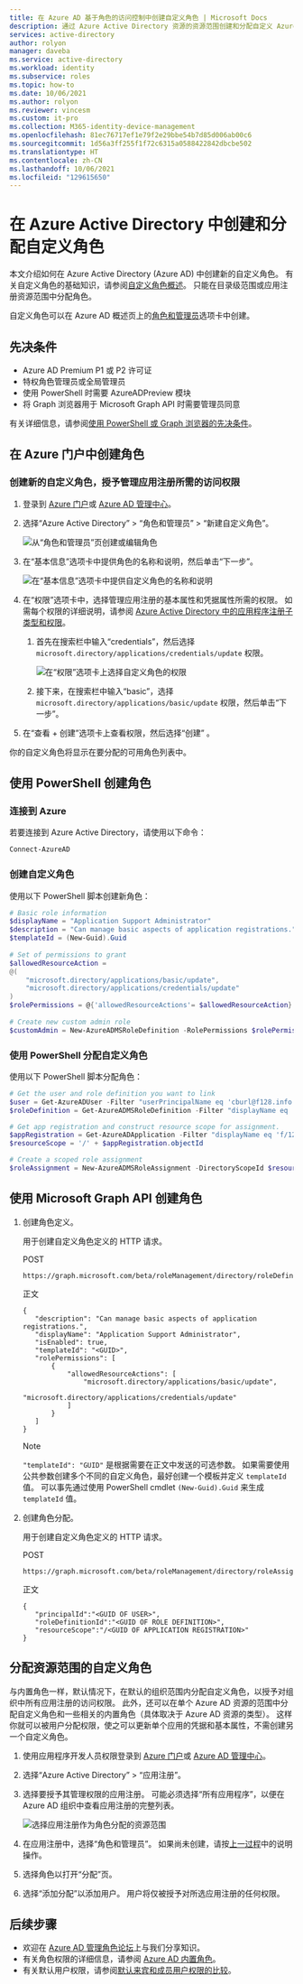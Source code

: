 ```yaml
---
title: 在 Azure AD 基于角色的访问控制中创建自定义角色 | Microsoft Docs
description: 通过 Azure Active Directory 资源的资源范围创建和分配自定义 Azure AD 角色。
services: active-directory
author: rolyon
manager: daveba
ms.service: active-directory
ms.workload: identity
ms.subservice: roles
ms.topic: how-to
ms.date: 10/06/2021
ms.author: rolyon
ms.reviewer: vincesm
ms.custom: it-pro
ms.collection: M365-identity-device-management
ms.openlocfilehash: 81ec76717ef1e79f2e29bbe54b7d85d006ab00c6
ms.sourcegitcommit: 1d56a3ff255f1f72c6315a0588422842dbcbe502
ms.translationtype: HT
ms.contentlocale: zh-CN
ms.lasthandoff: 10/06/2021
ms.locfileid: "129615650"
---
```

# <a name="create-and-assign-a-custom-role-in-azure-active-directory"></a>在 Azure Active Directory 中创建和分配自定义角色

本文介绍如何在 Azure Active Directory (Azure AD) 中创建新的自定义角色。 有关自定义角色的基础知识，请参阅[自定义角色概述](custom-overview.md)。 只能在目录级范围或应用注册资源范围中分配角色。

自定义角色可以在 Azure AD 概述页上的[角色和管理员](https://portal.azure.com/#blade/Microsoft_AAD_IAM/ActiveDirectoryMenuBlade/RolesAndAdministrators)选项卡中创建。

## <a name="prerequisites"></a>先决条件

- Azure AD Premium P1 或 P2 许可证
- 特权角色管理员或全局管理员
- 使用 PowerShell 时需要 AzureADPreview 模块
- 将 Graph 浏览器用于 Microsoft Graph API 时需要管理员同意

有关详细信息，请参阅[使用 PowerShell 或 Graph 浏览器的先决条件](prerequisites.md)。

## <a name="create-a-role-in-the-azure-portal"></a>在 Azure 门户中创建角色

### <a name="create-a-new-custom-role-to-grant-access-to-manage-app-registrations"></a>创建新的自定义角色，授予管理应用注册所需的访问权限

1. 登录到 [Azure 门户](https://portal.azure.com)或 [Azure AD 管理中心](https://aad.portal.azure.com)。

1. 选择“Azure Active Directory” > “角色和管理员” > “新建自定义角色”。

   ![从“角色和管理员”页创建或编辑角色](./media/custom-create/new-custom-role.png)

1. 在“基本信息”选项卡中提供角色的名称和说明，然后单击“下一步”。 

   ![在“基本信息”选项卡中提供自定义角色的名称和说明](./media/custom-create/basics-tab.png)

1. 在“权限”选项卡中，选择管理应用注册的基本属性和凭据属性所需的权限。 如需每个权限的详细说明，请参阅 [Azure Active Directory 中的应用程序注册子类型和权限](custom-available-permissions.md)。
   1. 首先在搜索栏中输入“credentials”，然后选择 `microsoft.directory/applications/credentials/update` 权限。

      ![在“权限”选项卡上选择自定义角色的权限](./media/custom-create/permissions-tab.png)

   1. 接下来，在搜索栏中输入“basic”，选择 `microsoft.directory/applications/basic/update` 权限，然后单击“下一步”。
1. 在“查看 + 创建”选项卡上查看权限，然后选择“创建” 。

你的自定义角色将显示在要分配的可用角色列表中。

## <a name="create-a-role-using-powershell"></a>使用 PowerShell 创建角色

### <a name="connect-to-azure"></a>连接到 Azure

若要连接到 Azure Active Directory，请使用以下命令：

``` PowerShell
Connect-AzureAD
```

### <a name="create-the-custom-role"></a>创建自定义角色

使用以下 PowerShell 脚本创建新角色：

``` PowerShell
# Basic role information
$displayName = "Application Support Administrator"
$description = "Can manage basic aspects of application registrations."
$templateId = (New-Guid).Guid
 
# Set of permissions to grant
$allowedResourceAction =
@(
    "microsoft.directory/applications/basic/update",
    "microsoft.directory/applications/credentials/update"
)
$rolePermissions = @{'allowedResourceActions'= $allowedResourceAction}
 
# Create new custom admin role
$customAdmin = New-AzureADMSRoleDefinition -RolePermissions $rolePermissions -DisplayName $displayName -Description $description -TemplateId $templateId -IsEnabled $true
```

### <a name="assign-the-custom-role-using-powershell"></a>使用 PowerShell 分配自定义角色

使用以下 PowerShell 脚本分配角色：

``` PowerShell
# Get the user and role definition you want to link
$user = Get-AzureADUser -Filter "userPrincipalName eq 'cburl@f128.info'"
$roleDefinition = Get-AzureADMSRoleDefinition -Filter "displayName eq 'Application Support Administrator'"

# Get app registration and construct resource scope for assignment.
$appRegistration = Get-AzureADApplication -Filter "displayName eq 'f/128 Filter Photos'"
$resourceScope = '/' + $appRegistration.objectId

# Create a scoped role assignment
$roleAssignment = New-AzureADMSRoleAssignment -DirectoryScopeId $resourceScope -RoleDefinitionId $roleDefinition.Id -PrincipalId $user.objectId
```

## <a name="create-a-role-with-the-microsoft-graph-api"></a>使用 Microsoft Graph API 创建角色

1. 创建角色定义。

    用于创建自定义角色定义的 HTTP 请求。

    POST

    ``` HTTP
    https://graph.microsoft.com/beta/roleManagement/directory/roleDefinitions
    ```

    正文

    ``` HTTP
    {
       "description": "Can manage basic aspects of application registrations.",
       "displayName": "Application Support Administrator",
       "isEnabled": true,
       "templateId": "<GUID>",
       "rolePermissions": [
           {
               "allowedResourceActions": [
                   "microsoft.directory/applications/basic/update",
                   "microsoft.directory/applications/credentials/update"
               ]
           }
       ]
    }
    ```

    > [!Note]
    > `"templateId": "GUID"` 是根据需要在正文中发送的可选参数。 如果需要使用公共参数创建多个不同的自定义角色，最好创建一个模板并定义 `templateId` 值。 可以事先通过使用 PowerShell cmdlet `(New-Guid).Guid` 来生成 `templateId` 值。 

1. 创建角色分配。

    用于创建自定义角色定义的 HTTP 请求。

    POST

    ``` HTTP
    https://graph.microsoft.com/beta/roleManagement/directory/roleAssignments
    ```

    正文

    ``` HTTP
   {
       "principalId":"<GUID OF USER>",
       "roleDefinitionId":"<GUID OF ROLE DEFINITION>",
       "resourceScope":"/<GUID OF APPLICATION REGISTRATION>"
   }
    ```

## <a name="assign-a-custom-role-scoped-to-a-resource"></a>分配资源范围的自定义角色

与内置角色一样，默认情况下，在默认的组织范围内分配自定义角色，以授予对组织中所有应用注册的访问权限。 此外，还可以在单个 Azure AD 资源的范围中分配自定义角色和一些相关的内置角色（具体取决于 Azure AD 资源的类型）。 这样你就可以被用户分配权限，使之可以更新单个应用的凭据和基本属性，不需创建另一个自定义角色。

1. 使用应用程序开发人员权限登录到 [Azure 门户](https://portal.azure.com)或 [Azure AD 管理中心](https://aad.portal.azure.com)。

1. 选择“Azure Active Directory” > “应用注册”。 

1. 选择要授予其管理权限的应用注册。 可能必须选择“所有应用程序”，以便在 Azure AD 组织中查看应用注册的完整列表。

    ![选择应用注册作为角色分配的资源范围](./media/custom-create/appreg-all-apps.png)

1. 在应用注册中，选择“角色和管理员”。 如果尚未创建，请按[上一过程](#create-a-new-custom-role-to-grant-access-to-manage-app-registrations)中的说明操作。

1. 选择角色以打开“分配”页。

1. 选择“添加分配”以添加用户。 用户将仅被授予对所选应用注册的任何权限。

## <a name="next-steps"></a>后续步骤

- 欢迎在 [Azure AD 管理角色论坛](https://feedback.azure.com/forums/169401-azure-active-directory?category_id=166032)上与我们分享知识。
- 有关角色权限的详细信息，请参阅 [Azure AD 内置角色](permissions-reference.md)。
- 有关默认用户权限，请参阅[默认来宾和成员用户权限的比较](../fundamentals/users-default-permissions.md?context=azure%2factive-directory%2froles%2fcontext%2fugr-context)。
